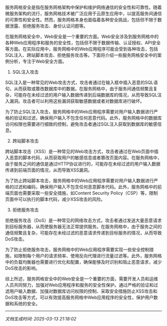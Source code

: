 服务网格安全是指在服务网格架构中保护和维护网络通信的安全性和可靠性。随着微服务架构的流行，服务网格技术被广泛应用于云原生应用中，以提高服务间通信的可靠性和安全性。然而，服务网格本身也面临着各种安全挑战，包括但不限于数据泄露、拒绝服务攻击、身份认证问题等。

在服务网格安全中，Web安全是一个重要的方面。Web安全涉及到服务网格中的各种Web应用程序和服务的安全性，包括但不限于数据传输、认证授权、API安全等方面。在实际应用中，服务网格中的Web应用程序可能会受到各种攻击，包括SQL注入、跨站脚本攻击、拒绝服务攻击等。下面将介绍一些服务网格安全中的案例分析，专注于Web安全方面。

1. SQL注入攻击

SQL注入是一种常见的Web攻击方式，攻击者通过在输入框中插入恶意的SQL语句，从而获取或篡改数据库中的数据。在服务网格中，由于服务间通信频繁且复杂，可能存在未经过滤的用户输入数据传递到后端数据库的情况，从而导致SQL注入漏洞。攻击者可以利用这些漏洞获取敏感数据或者对数据库进行破坏。

为了防止SQL注入攻击，服务网格中的Web应用程序需要对用户输入数据进行严格的验证和过滤，确保用户输入不包含任何恶意代码。此外，服务网格中的数据库访问权限也需要进行细致的控制，避免攻击者通过SQL注入获取到数据库的敏感信息。

2. 跨站脚本攻击

跨站脚本攻击（XSS）是一种常见的Web攻击方式，攻击者通过在Web页面中插入恶意的脚本代码，从而获取用户的敏感信息或者篡改页面内容。在服务网格中，由于服务之间的通信是通过HTTP协议进行的，可能存在未经过滤的用户输入数据传递到前端页面的情况，从而导致XSS漏洞。

为了防止跨站脚本攻击，服务网格中的Web应用程序需要对用户输入数据进行严格的过滤和编码，确保用户输入不包含任何恶意脚本代码。此外，服务网格中的前端页面也需要采取一些安全措施，如Content Security Policy（CSP）等，限制页面中可以执行的脚本代码，减少XSS攻击的风险。

3. 拒绝服务攻击

拒绝服务攻击（DoS）是一种常见的网络攻击方式，攻击者通过发送大量恶意请求到目标服务器，从而使服务器无法正常提供服务。在服务网格中，由于服务之间的通信频繁且复杂，可能存在未经过滤的恶意请求传递到目标服务的情况，从而导致DoS攻击。

为了防止拒绝服务攻击，服务网格中的Web应用程序需要实现一些安全控制措施，如限制每个用户的请求频率、使用反向代理进行流量过滤等。此外，服务网格中的负载均衡器也需要进行优化和配置，确保能够及时识别和阻止恶意请求，减少DoS攻击的影响。

综上所述，服务网格安全中的Web安全是一个重要的方面，需要开发人员和运维人员共同努力，加强对Web应用程序和服务的安全性保护。通过严格的验证和过滤用户输入数据、加强对数据库访问权限的控制、采取安全措施防止XSS攻击和DoS攻击等方式，可以有效提高服务网格中Web应用程序的安全性，保护用户数据和系统的安全。

---

*文档生成时间: 2025-03-13 21:18:02*











